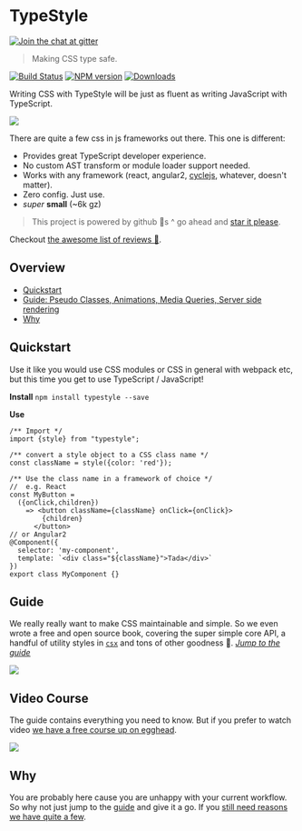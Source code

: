 # TypeStyle

[![Join the chat at  gitter](https://badges.gitter.im/Join%20Chat.svg)](https://gitter.im/typestyle/general)

> Making CSS type safe.

[![Build Status][travis-image]][travis-url]
[![NPM version][npm-image]][npm-url]
[![Downloads](https://img.shields.io/npm/dm/typestyle.svg)](https://www.npmjs.com/package/typestyle)

Writing CSS with TypeStyle will be just as fluent as writing JavaScript with TypeScript.

![](https://raw.githubusercontent.com/typestyle/typestyle.github.io/source/public/images/autocomplete.gif)

There are quite a few css in js frameworks out there. This one is different:

- Provides great TypeScript developer experience.
- No custom AST transform or module loader support needed.
- Works with any framework (react, angular2, [cyclejs](https://twitter.com/waynemaurer/status/788483714196078593), whatever, doesn't matter).
- Zero config. Just use.
- *super* **small** (~6k gz)

> This project is powered by github 🌟s ^ go ahead and [star it please](https://github.com/typestyle/typestyle/stargazers).

Checkout [the awesome list of reviews 🌹][reviews].

## Overview

* [Quickstart](#quickstart)
* [Guide: Pseudo Classes, Animations, Media Queries, Server side rendering](#guide)
* [Why](#why)

## Quickstart

Use it like you would use CSS modules or CSS in general with webpack etc, but this time you get to use TypeScript / JavaScript!

**Install**
`npm install typestyle --save`

**Use**
```tsx
/** Import */
import {style} from "typestyle";

/** convert a style object to a CSS class name */
const className = style({color: 'red'});

/** Use the class name in a framework of choice */
//  e.g. React
const MyButton =
  ({onClick,children})
    => <button className={className} onClick={onClick}>
        {children}
      </button>
// or Angular2
@Component({
  selector: 'my-component',
  template: `<div class="${className}">Tada</div>`
})
export class MyComponent {}
```

## Guide
We really really want to make CSS maintainable and simple. So we even wrote a free and open source book, covering the super simple core API, a handful of utility styles in [`csx`](https://github.com/typestyle/csx) and tons of other goodness 🌹. *[Jump to the guide][book]*

[![](https://raw.githubusercontent.com/typestyle/typestyle.github.io/source/public/images/book/cover.png)][book]


## Video Course
The guide contains everything you need to know. But if you prefer to watch video [we have a free course up on egghead][course].

[![](https://raw.githubusercontent.com/typestyle/typestyle.github.io/source/public/images/course.png)][course]


## Why
You are probably here cause you are unhappy with your current workflow. So why not just jump to the [guide][book] and give it a go. If you [still need reasons we have quite a few][why].

[free-style]:https://github.com/blakeembrey/free-style
[travis-image]:https://travis-ci.org/typestyle/typestyle.svg?branch=master
[travis-url]:https://travis-ci.org/typestyle/typestyle
[npm-image]:https://img.shields.io/npm/v/typestyle.svg?style=flat
[npm-url]:https://npmjs.org/package/typestyle
[types.ts]:https://github.com/typestyle/typestyle/blob/master/src/types.ts
[csx]:https://github.com/typestyle/typestyle#csx
[book]:https://typestyle.github.io
[course]:https://egghead.io/courses/maintainable-css-using-typestyle
[why]:https://typestyle.github.io/#/why
[reviews]:https://typestyle.github.io/#/reviews
